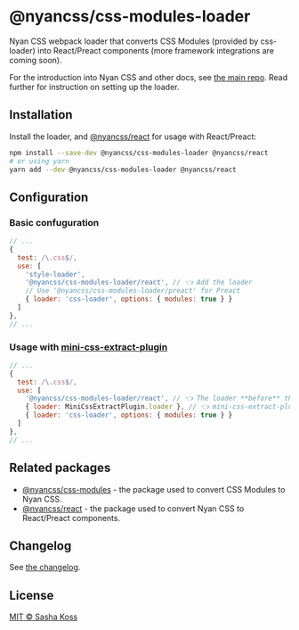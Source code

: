 # @nyancss/css-modules-loader

Nyan CSS webpack loader that converts CSS Modules (provided by css-loader) into React/Preact components (more framework integrations are coming soon).

For the introduction into Nyan CSS and other docs, see [the main repo](https://github.com/nyancss/nyancss). Read further for instruction on setting up the loader.

## Installation

Install the loader, and [@nyancss/react](https://github.com/nyancss/nyancss-react) for usage with React/Preact:

```bash
npm install --save-dev @nyancss/css-modules-loader @nyancss/react
# or using yarn
yarn add --dev @nyancss/css-modules-loader @nyancss/react
```

## Configuration

### Basic confuguration

```js
// ...
{
  test: /\.css$/,
  use: [
    'style-loader',
    '@nyancss/css-modules-loader/react', // 👈 Add the loader
    // Use '@nyancss/css-modules-loader/preact' for Preact
    { loader: 'css-loader', options: { modules: true } }
  ]
},
// ...
```

### Usage with [mini-css-extract-plugin](https://github.com/webpack-contrib/mini-css-extract-plugin)

```js
// ...
{
  test: /\.css$/,
  use: [
    '@nyancss/css-modules-loader/react', // 👈 The loader **before** the plugin
    { loader: MiniCssExtractPlugin.loader }, // 👈 mini-css-extract-plugin
    { loader: 'css-loader', options: { modules: true } }
  ]
},
// ...
```

## Related packages

- [@nyancss/css-modules](https://github.com/nyancss/nyancss-css-modules) - the package used to convert CSS Modules to Nyan CSS.
- [@nyancss/react](https://github.com/nyancss/nyancss-react) - the package used to convert Nyan CSS to React/Preact components.

## Changelog

See [the changelog](./CHANGELOG.md).

## License

[MIT © Sasha Koss](https://kossnocorp.mit-license.org/)

